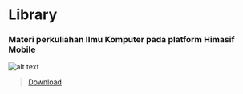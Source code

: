 # Library

### Materi perkuliahan Ilmu Komputer pada platform Himasif Mobile

![alt text](https://lh3.googleusercontent.com/emK2NXMgfZsl-O46pWrSGqKPlxg5oiKgfXzAa6QVVZL7PfJeeE0cfA1_iN7timqhBAc=s180-rw "Himasif Mobile")

> [Download](https://play.google.com/store/apps/details?id=id.ilkom.himasif.himasifmobile&hl=in)

